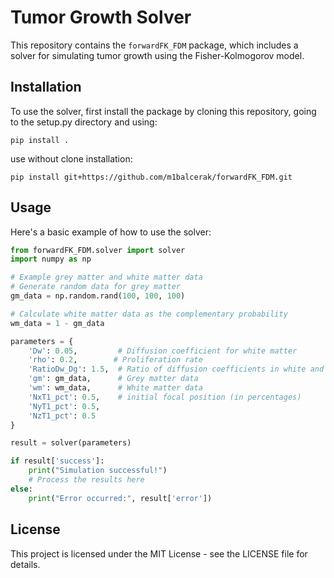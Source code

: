 
# Tumor Growth Solver

This repository contains the `forwardFK_FDM` package, which includes a solver for simulating tumor growth using the Fisher-Kolmogorov model.

## Installation

To use the solver, first install the package by cloning this repository, going to the setup.py directory and using:
```
pip install .
```

use without clone installation:
```
pip install git+https://github.com/m1balcerak/forwardFK_FDM.git
```

## Usage

Here's a basic example of how to use the solver:

```python
from forwardFK_FDM.solver import solver
import numpy as np

# Example grey matter and white matter data
# Generate random data for grey matter
gm_data = np.random.rand(100, 100, 100)

# Calculate white matter data as the complementary probability
wm_data = 1 - gm_data

parameters = {
    'Dw': 0.05,         # Diffusion coefficient for white matter
    'rho': 0.2,        # Proliferation rate
    'RatioDw_Dg': 1.5,  # Ratio of diffusion coefficients in white and grey matter
    'gm': gm_data,      # Grey matter data
    'wm': wm_data,      # White matter data
    'NxT1_pct': 0.5,    # initial focal position (in percentages)
    'NyT1_pct': 0.5,
    'NzT1_pct': 0.5
}

result = solver(parameters)

if result['success']:
    print("Simulation successful!")
    # Process the results here
else:
    print("Error occurred:", result['error'])
```

## License

This project is licensed under the MIT License - see the LICENSE file for details.
